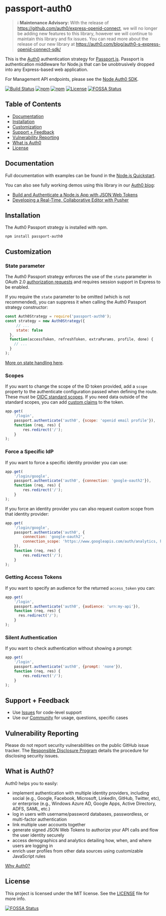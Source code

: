 # passport-auth0

> :information_source:  **Maintenance Advisory:**  With the release of https://github.com/auth0/express-openid-connect, we will no longer be adding new features to this library, however we will continue to maintain this library and fix issues.  You can read more about the release of our new library at https://auth0.com/blog/auth0-s-express-openid-connect-sdk/


This is the [Auth0](https://auth0.com/) authentication strategy for [Passport.js](http://passportjs.org/). Passport is authentication middleware for Node.js that can be unobtrusively dropped into any Express-based web application.

For Management API endpoints, please see the [Node Auth0 SDK](https://github.com/auth0/node-auth0).

[![Build Status](https://app.circleci.com/pipelines/github/auth0/passport-auth0)](https://app.circleci.com/pipelines/github/auth0/passport-auth0)
[![npm](https://img.shields.io/npm/v/passport-auth0)](https://npmjs.org/package/passport-auth0)
[![npm](https://img.shields.io/npm/dm/passport-auth0)](https://npmjs.org/package/passport-auth0)
[![License](http://img.shields.io/:license-mit-blue.svg?style=flat)](https://opensource.org/licenses/MIT)
[![FOSSA Status](https://app.fossa.com/api/projects/git%2Bgithub.com%2Fauth0%2Fpassport-auth0.svg?type=shield)](https://app.fossa.com/projects/git%2Bgithub.com%2Fauth0%2Fpassport-auth0?ref=badge_shield)

## Table of Contents

- [Documentation](#documentation)
- [Installation](#installation)
- [Customization](#customization)
- [Support + Feedback](#support--feedback)
- [Vulnerability Reporting](#vulnerability-reporting)
- [What is Auth0](#what-is-auth0)
- [License](#license)

## Documentation

Full documentation with examples can be found in the [Node.js Quickstart](https://auth0.com/docs/quickstart/webapp/nodejs). 

You can also see fully working demos using this library in our [Auth0 blog](https://auth0.com/blog/):

* [Build and Authenticate a Node.js App with JSON Web Tokens](https://auth0.com/blog/building-and-authenticating-nodejs-apps/#nodejs-directory-structure)
* [Developing a Real-Time, Collaborative Editor with Pusher](https://auth0.com/blog/developing-a-real-time-collaborative-editor-with-pusher/)

## Installation

The Auth0 Passport strategy is installed with npm. 

    npm install passport-auth0

## Customization

### State parameter

The Auth0 Passport strategy enforces the use of the `state` parameter in OAuth 2.0 [authorization requests](https://tools.ietf.org/html/rfc6749#section-4.1.1) and requires session support in Express to be enabled.

If you require the `state` parameter to be omitted (which is not recommended), you can suppress it when calling the Auth0 Passport strategy constructor:

```js
const Auth0Strategy = require('passport-auth0');
const strategy = new Auth0Strategy({
     // ...
     state: false
  },
  function(accessToken, refreshToken, extraParams, profile, done) {
    // ...
  }
);
```

[More on state handling here](https://github.com/auth0/passport-auth0/issues/40#issuecomment-511592801).

### Scopes

If you want to change the scope of the ID token provided, add a `scope` property to the authenticate configuration passed when defining the route. These must be [OIDC standard scopes](https://auth0.com/docs/scopes/current/oidc-scopes). If you need data outside of the standard scopes, you can add [custom claims](https://auth0.com/docs/scopes/current/custom-claims) to the token.

```js
app.get(
	'/login',
	passport.authenticate('auth0', {scope: 'openid email profile'}), 
	function (req, res) {
		res.redirect('/');
	}
);
```

### Force a Specific IdP

If you want to force a specific identity provider you can use:

```js
app.get(
	'/login/google',
	passport.authenticate('auth0', {connection: 'google-oauth2'}), 
	function (req, res) {
		res.redirect('/');
	}
);
```

If you force an identity provider you can also request custom scope from that identity provider:

```js
app.get(
	'/login/google', 
	passport.authenticate('auth0', {
		connection: 'google-oauth2',
		connection_scope: 'https://www.googleapis.com/auth/analytics, https://www.googleapis.com/auth/contacts.readonly'
	}), 
	function (req, res) {
		res.redirect('/');
	}
);
```

### Getting Access Tokens

If you want to specify an audience for the returned `access_token` you can:

```js
app.get(
	'/login',
	passport.authenticate('auth0', {audience: 'urn:my-api'}), 
	function (req, res) {
	  res.redirect('/');
	}
);
```

### Silent Authentication

If you want to check authentication without showing a prompt:

```js
app.get(
	'/login',
	passport.authenticate('auth0', {prompt: 'none'}), 
	function (req, res) {
		res.redirect('/');
	}
);
```

## Support + Feedback

- Use [Issues](https://github.com/auth0/passport-auth0/issues) for code-level support
- Use our [Community](https://community.auth0.com/) for usage, questions, specific cases

## Vulnerability Reporting

Please do not report security vulnerabilities on the public GitHub issue tracker. The [Responsible Disclosure Program](https://auth0.com/whitehat) details the procedure for disclosing security issues.

## What is Auth0?

Auth0 helps you to easily:

- implement authentication with multiple identity providers, including social (e.g., Google, Facebook, Microsoft, LinkedIn, GitHub, Twitter, etc), or enterprise (e.g., Windows Azure AD, Google Apps, Active Directory, ADFS, SAML, etc.)
- log in users with username/password databases, passwordless, or multi-factor authentication
- link multiple user accounts together
- generate signed JSON Web Tokens to authorize your API calls and flow the user identity securely
- access demographics and analytics detailing how, when, and where users are logging in
- enrich user profiles from other data sources using customizable JavaScript rules

[Why Auth0?](https://auth0.com/why-auth0)

## License

This project is licensed under the MIT license. See the [LICENSE](LICENSE) file for more info.


[![FOSSA Status](https://app.fossa.com/api/projects/git%2Bgithub.com%2Fauth0%2Fpassport-auth0.svg?type=large)](https://app.fossa.com/projects/git%2Bgithub.com%2Fauth0%2Fpassport-auth0?ref=badge_large)
